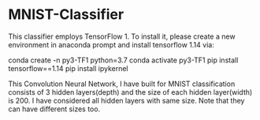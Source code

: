 # MNIST-Classifier

This classifier employs TensorFlow 1. To install it, please create a new environment in anaconda prompt and install tensorflow 1.14 via:

conda create -n py3-TF1 python=3.7
conda activate py3-TF1
pip install tensorflow==1.14
pip install ipykernel

This Convolution Neural Network, I have built for MNIST classification consists of 3 hidden layers(depth) and the size of each hidden layer(width) is 200.
I have considered all hidden layers with same size. Note that they can have different sizes too. 
